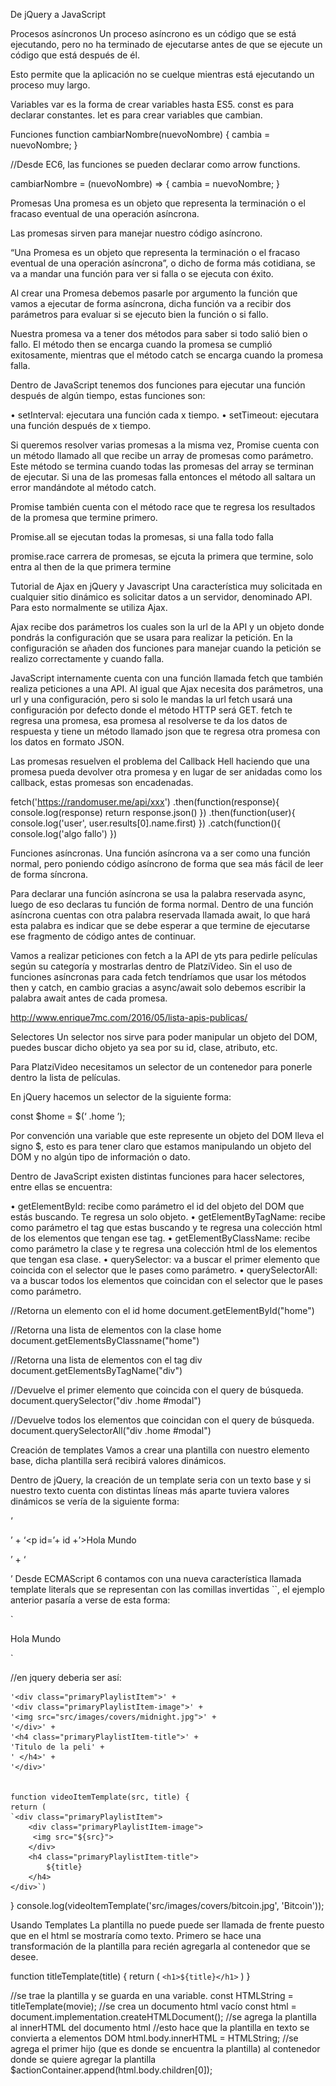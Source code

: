 De jQuery a JavaScript

Procesos asíncronos
Un proceso asíncrono es un código que se está ejecutando, pero no ha terminado de ejecutarse antes de que se ejecute un código que está después de él.

Esto permite que la aplicación no se cuelque mientras está ejecutando un proceso muy largo.

Variables
var es la forma de crear variables hasta ES5.
const es para declarar constantes.
let es para crear variables que cambian.

Funciones
function cambiarNombre(nuevoNombre) {
  cambia = nuevoNombre;
}

//Desde EC6, las funciones se pueden declarar como arrow functions.

cambiarNombre = (nuevoNombre) => {
  cambia = nuevoNombre;
}

Promesas
Una promesa es un objeto que representa la terminación o el fracaso eventual de una operación asíncrona.

Las promesas sirven para manejar nuestro código asíncrono.

“Una Promesa es un objeto que representa la terminación o el fracaso eventual de una operación asíncrona”, o dicho de forma más cotidiana, se va a mandar una función para ver si falla o se ejecuta con éxito.

Al crear una Promesa debemos pasarle por argumento la función que vamos a ejecutar de forma asíncrona, dicha función va a recibir dos parámetros para evaluar si se ejecuto bien la función o si fallo.

Nuestra promesa va a tener dos métodos para saber si todo salió bien o fallo. El método then se encarga cuando la promesa se cumplió exitosamente, mientras que el método catch se encarga cuando la promesa falla.

Dentro de JavaScript tenemos dos funciones para ejecutar una función después de algún tiempo, estas funciones son:

• setInterval: ejecutara una función cada x tiempo.
• setTimeout: ejecutara una función después de x tiempo.

Si queremos resolver varias promesas a la misma vez, Promise cuenta con un método llamado all que recibe un array de promesas como parámetro. Este método se termina cuando todas las promesas del array se terminan de ejecutar. Si una de las promesas falla entonces el método all saltara un error mandándote al método catch.

Promise también cuenta con el método race que te regresa los resultados de la promesa que termine primero.

Promise.all se ejecutan todas la promesas, si una falla todo falla

promise.race carrera de promesas, se ejcuta la primera que termine, solo entra al then de la que primera termine

Tutorial de Ajax en jQuery y Javascript
Una característica muy solicitada en cualquier sitio dinámico es solicitar datos a un servidor, denominado API. Para esto normalmente se utiliza Ajax.

Ajax recibe dos parámetros los cuales son la url de la API y un objeto donde pondrás la configuración que se usara para realizar la petición. En la configuración se añaden dos funciones para manejar cuando la petición se realizo correctamente y cuando falla.

JavaScript internamente cuenta con una función llamada fetch que también realiza peticiones a una API. Al igual que Ajax necesita dos parámetros, una url y una configuración, pero si solo le mandas la url fetch usará una configuración por defecto donde el método HTTP será GET.
fetch te regresa una promesa, esa promesa al resolverse te da los datos de respuesta y tiene un método llamado json que te regresa otra promesa con los datos en formato JSON.

Las promesas resuelven el problema del Callback Hell haciendo que una promesa pueda devolver otra promesa y en lugar de ser anidadas como los callback, estas promesas son encadenadas.

fetch('https://randomuser.me/api/xxx')
    .then(function(response){
        console.log(response)
        return response.json()
    })
    .then(function(user){
        console.log('user', user.results[0].name.first)
    })
    .catch(function(){
        console.log('algo fallo')
    })



Funciones asíncronas.
Una función asíncrona va a ser como una función normal, pero poniendo código asíncrono de forma que sea más fácil de leer de forma síncrona.

Para declarar una función asíncrona se usa la palabra reservada async, luego de eso declaras tu función de forma normal. Dentro de una función asíncrona cuentas con otra palabra reservada llamada await, lo que hará esta palabra es indicar que se debe esperar a que termine de ejecutarse ese fragmento de código antes de continuar.

Vamos a realizar peticiones con fetch a la API de yts para pedirle películas según su categoría y mostrarlas dentro de PlatziVideo. Sin el uso de funciones asíncronas para cada fetch tendríamos que usar los métodos then y catch, en cambio gracias a async/await solo debemos escribir la palabra await antes de cada promesa.

http://www.enrique7mc.com/2016/05/lista-apis-publicas/

Selectores
Un selector nos sirve para poder manipular un objeto del DOM, puedes buscar dicho objeto ya sea por su id, clase, atributo, etc.

Para PlatziVideo necesitamos un selector de un contenedor para ponerle dentro la lista de películas.

En jQuery hacemos un selector de la siguiente forma:

const $home = $(‘ .home ’);

Por convención una variable que este represente un objeto del DOM lleva el signo $, esto es para tener claro que estamos manipulando un objeto del DOM y no algún tipo de información o dato.

Dentro de JavaScript existen distintas funciones para hacer selectores, entre ellas se encuentra:

• getElementById: recibe como parámetro el id del objeto del DOM que estás buscando. Te regresa un solo objeto.
• getElementByTagName: recibe como parámetro el tag que estas buscando y te regresa una colección html de los elementos que tengan ese tag.
• getElementByClassName: recibe como parámetro la clase y te regresa una colección html de los elementos que tengan esa clase.
• querySelector: va a buscar el primer elemento que coincida con el selector que le pases como parámetro.
• querySelectorAll: va a buscar todos los elementos que coincidan con el selector que le pases como parámetro.

//Retorna un elemento con el id home
document.getElementById("home")

//Retorna una lista de elementos con la clase home
document.getElementsByClassname("home")

//Retorna una lista de elementos con el tag div
document.getElementsByTagName("div")

//Devuelve el primer elemento que coincida con el query de búsqueda.
document.querySelector("div .home #modal")

//Devuelve todos los elementos que coincidan con el query de búsqueda.
document.querySelectorAll("div .home #modal")

Creación de templates
Vamos a crear una plantilla con nuestro elemento base, dicha plantilla será recibirá valores dinámicos.

Dentro de jQuery, la creación de un template seria con un texto base y si nuestro texto cuenta con distintas líneas más aparte tuviera valores dinámicos se vería de la siguiente forma:

‘<div class=”container”>’ +
    ‘<p id=’+ id +’>Hola Mundo<p>’ +
‘<div>’
Desde ECMAScript 6 contamos con una nueva característica llamada template literals que se representan con las comillas invertidas ``, el ejemplo anterior pasaría a verse de esta forma:

`<div class=”container”>
    <p id=${id}>Hola Mundo<p>
<div>`

//en jquery deberia ser así:

    '<div class="primaryPlaylistItem">' +
    '<div class="primaryPlaylistItem-image">' +
    '<img src="src/images/covers/midnight.jpg">' +
    '</div>' +
    '<h4 class="primaryPlaylistItem-title">' +
    'Titulo de la peli' +
    ' </h4>' +
    '</div>'


    function videoItemTemplate(src, title) {
    return (
    `<div class="primaryPlaylistItem">
        <div class="primaryPlaylistItem-image">
         <img src="${src}">
        </div>
        <h4 class="primaryPlaylistItem-title">
            ${title}
        </h4>
    </div>`)
  }
  console.log(videoItemTemplate('src/images/covers/bitcoin.jpg', 'Bitcoin'));

Usando Templates
La plantilla no puede puede ser llamada de frente puesto que en el html se mostraría como texto. Primero se hace una transformación de la plantilla para recién agregarla al contenedor que se desee.

function titleTemplate(title) {
  return (
    `<h1>${title}</h1>`
  )
}

//se trae la plantilla y se guarda en una variable.
const HTMLString = titleTemplate(movie);
//se crea un documento html vacío
const html = document.implementation.createHTMLDocument();
//se agrega la plantilla al innerHTML del documento html 
//esto hace que la plantilla en texto se convierta a elementos DOM
html.body.innerHTML = HTMLString;
//se agrega el primer hijo (que es donde se encuentra la plantilla) al contenedor donde se quiere agregar la plantilla
$actionContainer.append(html.body.children[0]);